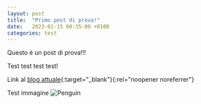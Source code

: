 ```yaml
---
layout: post
title:  "Primo post di prova!"
date:   2023-01-15 00:35:00 +0100
categories: test
---
```

Questo &egrave; un post di prova!!!

Test test test test!

Link al [blog attuale][Test link]{:target="_blank"}{:rel="noopener noreferrer"}

Test immagine ![Penguin](/assets/penguin.png)

[Test link]: https://www.red-blue.it
